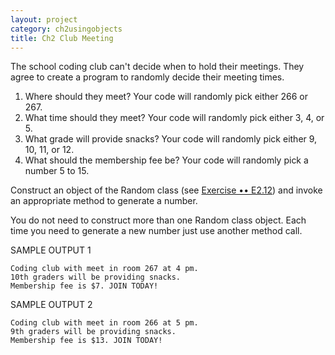 ```yaml
---
layout: project
category: ch2usingobjects
title: Ch2 Club Meeting
---
```


The school coding club can't decide when to hold their meetings. They agree to create a program to randomly decide their meeting times.

  1.  Where should they meet? Your code will randomly pick either 266 or 267.
  1.  What time should they meet? Your code will randomly pick either 3, 4, or 5.
  1.  What grade will provide snacks? Your code will randomly pick either 9, 10, 11, or 12.
  1.  What should the membership fee be? Your code will randomly pick a number 5 to 15.

Construct an object of the Random class (see [Exercise •• E2.12](https://jigsaw.vitalsource.com/books/9781119141594/epub/OEBPS/bjeo6_ch02-33.xhtml#_idTextAnchor257)) and invoke an appropriate method to generate a number.

You do not need to construct more than one Random class object. Each time you need to generate a new number just use another method call.

SAMPLE OUTPUT 1
```
Coding club with meet in room 267 at 4 pm.
10th graders will be providing snacks.
Membership fee is $7. JOIN TODAY!
```

SAMPLE OUTPUT 2
```
Coding club with meet in room 266 at 5 pm.
9th graders will be providing snacks.
Membership fee is $13. JOIN TODAY!
```
